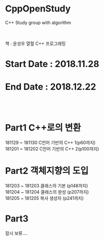# CppOpenStudy
C++ Study group with algorithm
<br>
<br>

<br>
책 : 윤성우 열혈 C++ 프로그래밍
<br>

# Start Date : 2018.11.28
# End   Date : 2018.12.22
<br>
<br>

# Part1 C++로의 변환
181129 ~ 181130 C언어 기반의 C++ 1(p60까지) <br>
181201 ~ 181202 C언어 기반의 C++ 2(p100까지)

# Part2 객체지향의 도입
181203 ~ 181203 클래스의 기본 (p148까지) <br>
181204 ~ 181204 클래스의 완성 (p207까지) <br>
181205 ~ 181205 복사 생성자   (p241까지) <br>

# Part3 

잠시 보류....
